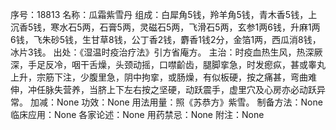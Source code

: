 序号：18813
名称：瓜霜紫雪丹
组成：白犀角5钱，羚羊角5钱，青木香5钱，上沉香5钱，寒水石5两，石膏5两，灵磁石5两，飞滑石5两，玄参1两6钱，升麻1两6钱，飞朱砂5钱，生甘草8钱，公丁香2钱，麝香1钱2分，金箔1两，西瓜消8钱，冰片3钱。
出处：《湿温时疫治疗法》引方省庵方。
主治：时疫血热生风，热深厥深，手足反冷，咽干舌燥，头颈动摇，口噤齘齿，腿脚挛急，时发瘛疭，甚或睾丸上升，宗筋下注，少腹里急，阴中拘挛，或肠燥，有似板硬，按之痛甚，弯曲难伸，冲任脉失营养，当脐上下左右按之坚硬，动跃震手，虚里穴及心房亦必动跃异常。
加减：None
功效：None
用法用量：照《苏恭方》紫雪。
制备方法：None
临床应用：None
各家论述：None
用药禁忌：None
附注：None
